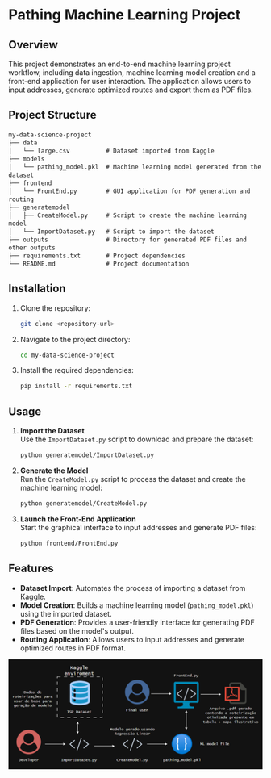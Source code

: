 # Pathing Machine Learning Project

## Overview
This project demonstrates an end-to-end machine learning project workflow, including data ingestion, machine learning model creation and a front-end application for user interaction. The application allows users to input addresses, generate optimized routes and export them as PDF files.

## Project Structure
```
my-data-science-project
├── data
│   └── large.csv          # Dataset imported from Kaggle
├── models
│   └── pathing_model.pkl  # Machine learning model generated from the dataset
├── frontend
│   └── FrontEnd.py        # GUI application for PDF generation and routing
├── generatemodel
│   ├── CreateModel.py     # Script to create the machine learning model
│   └── ImportDataset.py   # Script to import the dataset
├── outputs                # Directory for generated PDF files and other outputs
├── requirements.txt       # Project dependencies
└── README.md              # Project documentation
```

## Installation
1. Clone the repository:
   ```bash
   git clone <repository-url>
   ```
2. Navigate to the project directory:
   ```bash
   cd my-data-science-project
   ```
3. Install the required dependencies:
   ```bash
   pip install -r requirements.txt
   ```

## Usage
1. **Import the Dataset**  
   Use the `ImportDataset.py` script to download and prepare the dataset:
   ```bash
   python generatemodel/ImportDataset.py
   ```

2. **Generate the Model**  
   Run the `CreateModel.py` script to process the dataset and create the machine learning model:
   ```bash
   python generatemodel/CreateModel.py
   ```

3. **Launch the Front-End Application**  
   Start the graphical interface to input addresses and generate PDF files:
   ```bash
   python frontend/FrontEnd.py
   ```

## Features
- **Dataset Import**: Automates the process of importing a dataset from Kaggle.
- **Model Creation**: Builds a machine learning model (`pathing_model.pkl`) using the imported dataset.
- **PDF Generation**: Provides a user-friendly interface for generating PDF files based on the model's output.
- **Routing Application**: Allows users to input addresses and generate optimized routes in PDF format.

![alt text](Flowchart.png)
